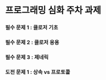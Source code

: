 # 프로그래밍 심화 주차 과제 
### 필수 문제 1 : 클로저 기초
### 필수 문제 2 : 클로저 응용 
### 필수 문제 3 : 제네릭 
### 도전 문제 1 : 상속 vs 프로토콜
